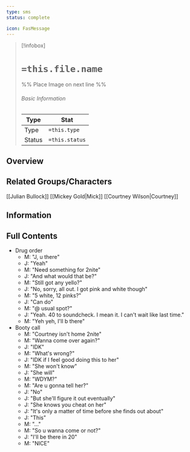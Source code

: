 ```yaml
---
type: sms
status: complete

icon: FasMessage
---
```


> [!infobox]
> # `=this.file.name`
> %% Place Image on next line %%
> ###### Basic Information
> Type |  Stat |
> ---|---|
> Type | `=this.type` |
> Status | `=this.status` |
## Overview

## Related Groups/Characters
[[Julian Bullock]]
[[Mickey Gold|Mick]]
[[Courtney Wilson|Courtney]]


## Information

## Full Contents
- Drug order
	- M: "J, u there"
	- J: "Yeah"
	- M: "Need something for 2nite"
	- J: "And what would that be?"
	- M: "Still got any yello?"
	- J: "No, sorry, all out. I got pink and white though"
	- M: "5 white, 12 pinks?"
	- J: "Can do"
	- M: "@ usual spot?"
	- J: "Yeah. 40 to soundcheck. I mean it. I can't wait like last time."
	- M: "Yeh yeh, I'll b there"
- Booty call
	- M: "Courtney isn't home 2nite"
	- M: "Wanna come over again?"
	- J: "IDK"
	- M: "What's wrong?"
	- J: "IDK if I feel good doing this to her"
	- M: "She won't know"
	- J: "She will"
	- M: "WDYM?"
	- M: "Are u gonna tell her?"
	- J: "No"
	- J: "But she'll figure it out eventually"
	- J: "She knows you cheat on her"
	- J: "It's only a matter of time before she finds out about"
	- J: "This"
	- M: "..."
	- M: "So u wanna come or not?"
	- J: "I'll be there in 20"
	- M: "NICE"
 
